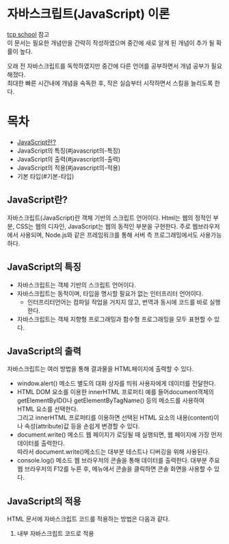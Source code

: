# 자바스크립트(JavaScript) 이론
[tcp school](http://tcpschool.com/javascript/js_intro_basic) 참고  
이 문서는 필요한 개념만을 간략히 작성하였으며 중간에 새로 알게 된 개념이 추가 될 확률이 높다.

오래 전 자바스크립트를 독학하였지만 중간에 다른 언어를 공부하면서 개념 공부가 필요해졌다.  
최대한 빠른 시간내에 개념을 속독한 후, 작은 실습부터 시작하면서 스킬을 늘리도록 한다.  

# 목차
* [JavaScript란?](#javascript란)
* JavaScript의 특징(#javascript의-특징)
* JavaScript의 출력(#javascript의-출력)
* JavaScript의 적용(#javascript의-적용)
* 기본 타입(#기본-타입)


## JavaScript란?
자바스크립트(JavaScript)란 객체 기반의 스크립트 언어이다.
Html는 웹의 정적인 부분, CSS는 웹의 디자인, JavaScript는 웹의 동적인 부분을 구현한다.
주로 웹브라우저에서 사용되며, Node.js와 같은 프레임워크를 통해 서버 측 프로그래밍에서도 사용가능하다.

## JavaScript의 특징
* 자바스크립트는 객체 기반의 스크립트 언어이다.
* 자바스크립트는 동적이며, 타입을 명시할 필요가 없는 인터프리터 언어이다.
  * 인터프리터언어는 컴파일 작업을 거치지 않고, 번역과 동시에 코드를 바로 실행한다.
* 자바스크립트는 객체 지향형 프로그래밍과 함수형 프로그래밍을 모두 표현할 수 있다.


## JavaScript의 출력  
자바스크립트는 여러 방법을 통해 결과물을 HTML페이지에 출력할 수 있다.

* window.alert() 메소드
  별도의 대화 상자를 띄워 사용자에게 데이터를 전달한다.
* HTML DOM 요소를 이용한 innerHTML 프로퍼티
  예를 들어document객체의 getElementByID()나 getElementByTagName() 등의 메소드를 사용하여 HTML 요소를 선택한다.  
  그리고 innerHTML 프로퍼티를 이용하면 선택된 HTML 요소의 내용(content)이나 속성(attribute)값 등을 손쉽게 변경할 수 있다.  
* document.write() 메소드
  웹 페이지가 로딩될 때 실행되면, 웹 페이지에 가장 먼저 데이터를 출력한다.  
  따라서 document.write()메소드는 대부분 테스트나 디버깅을 위해 사용된다.
* console.log() 메소드
  웹 브라우저의 콘솔을 통해 데이터를 출력한다.
  대부분 주요 웹 브라우저의 F12를 누른 후, 메뉴에서 콘솔을 클릭하면 콘솔 화면을 사용할 수 있다.  
  
## JavaScript의 적용
HTML 문서에 자바스크립트 코드를 적용하는 방법은 다음과 같다.
1. 내부 자바스크립트 코드로 적용
     <script>태그를 사용하여 HTML 문서 안에 삽입할 수 있다.
     이 때, 삽입할 수 있는 위치는 head태그, body태그이다.  
``` html
<script>
    document.getElementById("text").innerHTML = "여러분을 환영합니다!";
</script>
```
 2. 외부 자바스크립트 코드로 적용
 외부에 작성된 자바스크립트 파일(확장자 .js)를 삽입할 수 있다.
 해당 js파일은 적용하고 싶은 모든 웹페이지에 <script>태그를 사용해 외부 자바스크립트 파일을 포함시킨다.
 ``` html
<head>
    <meta charset="UTF-8">
    <title>JavaScript Apply</title>
    <script src="/examples/media/example.js"></script>
</head>
```
 외부 js파일을 삽입하면 웹의 정적인 부분(HTML)과 웹의 동적인 부분(JavaScript)이 분리되어 코드를 각각 읽기 편해지고, 유지보수도 쉬워진다.  
 또한, 외부 js파일을 웹 브라우저가 미리 읽어올 수 있어 웹페이지의 로딩 속도가 빨라진다.
 
 ## 기본 타입
 
 
  
  
